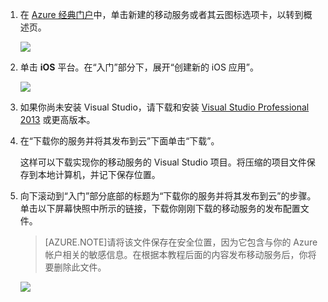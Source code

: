 1. 在 [Azure 经典门户](https://manage.windowsazure.cn/)中，单击新建的移动服务或者其云图标选项卡，以转到概述页。

    ![](./media/mobile-services-ios-download-service-locally/mobile-portal-quickstart-ios.png)

2. 单击 **iOS** 平台。在“入门”部分下，展开“创建新的 iOS 应用”。

    ![](./media/mobile-services-ios-download-service-locally/download-service-project.png)

3. 如果你尚未安装 Visual Studio，请下载和安装 [Visual Studio Professional 2013](https://go.microsoft.com/fwLink/p/?LinkID=391934) 或更高版本。

4. 在“下载你的服务并将其发布到云”下面单击“下载”。

	这样可以下载实现你的移动服务的 Visual Studio 项目。将压缩的项目文件保存到本地计算机，并记下保存位置。


5. 向下滚动到“入门”部分底部的标题为“下载你的服务并将其发布到云”的步骤。单击以下屏幕快照中所示的链接，下载你刚刚下载的移动服务的发布配置文件。

    > [AZURE.NOTE]请将该文件保存在安全位置，因为它包含与你的 Azure 帐户相关的敏感信息。在根据本教程后面的内容发布移动服务后，你将要删除此文件。

    ![](./media/mobile-services-ios-download-service-locally/download-publish-profile.png)





<!-- URLs. -->
[Azure Management Portal]: https://manage.windowsazure.cn/

<!---HONumber=Mooncake_0118_2016-->